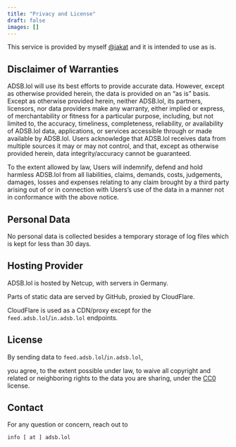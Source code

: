 ```yaml
---
title: "Privacy and License"
draft: false
images: []
---
```


This service is provided by myself [@iakat](https://github.com/iakat) and it is intended to use as is.


## Disclaimer of Warranties

ADSB.lol will use its best efforts to provide accurate data. However, except as otherwise provided herein, the data is provided on an “as is” basis. Except as otherwise provided herein, neither ADSB.lol, its partners, licensors, nor data providers make any warranty, either implied or express, of merchantability or fitness for a particular purpose, including, but not limited to, the accuracy, timeliness, completeness, reliability, or availability of ADSB.lol data, applications, or services accessible through or made available by ADSB.lol. Users acknowledge that ADSB.lol receives data from multiple sources it may or may not control, and that, except as otherwise provided herein, data integrity/accuracy cannot be guaranteed.

To the extent allowed by law, Users will indemnify, defend and hold harmless ADSB.lol from all liabilities, claims, demands, costs, judgements, damages, losses and expenses relating to any claim brought by a third party arising out of or in connection with Users’s use of the data in a manner not in conformance with the above notice.

## Personal Data

No personal data is collected besides a temporary storage of log files which is kept for less than 30 days.
## Hosting Provider

ADSB.lol is hosted by Netcup, with servers in Germany.

Parts of static data are served by GitHub, proxied by CloudFlare.

CloudFlare is used as a CDN/proxy except for the `feed.adsb.lol`/`in.adsb.lol` endpoints.

## License

By sending data to `feed.adsb.lol`/`in.adsb.lol`,


you agree, to the extent possible under law,
to waive all copyright and related or neighboring rights to the data you are sharing, under the
[CC0](https://creativecommons.org/share-your-work/public-domain/cc0/) license.

## Contact

For any question or concern, reach out to

```info [ at ] adsb.lol```
